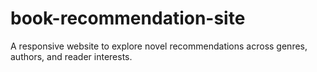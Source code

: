 # book-recommendation-site
A responsive website to explore novel recommendations across genres, authors, and reader interests.
